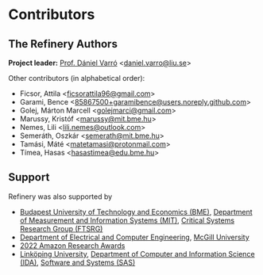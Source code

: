 <!--
  SPDX-FileCopyrightText: 2021-2023 The Refinery Authors <https://refinery.tools/>

  SPDX-License-Identifier: EPL-2.0
-->

# Contributors

## The Refinery Authors

**Project leader:** [Prof. Dániel Varró](https://liu.se/en/employee/danva91) &lt;daniel.varro@liu.se&gt;

Other contributors (in alphabetical order):

* Ficsor, Attila &lt;ficsorattila96@gmail.com&gt;
* Garami, Bence &lt;85867500+garamibence@users.noreply.github.com&gt;
* Golej, Márton Marcell &lt;golejmarci@gmail.com&gt;
* Marussy, Kristóf &lt;marussy@mit.bme.hu&gt;
* Nemes, Lili &lt;lili.nemes@outlook.com&gt;
* Semeráth, Oszkár &lt;semerath@mit.bme.hu&gt;
* Tamási, Máté &lt;matetamasi@protonmail.com&gt;
* Tímea, Hasas &lt;hasastimea@edu.bme.hu&gt;

## Support

Refinery was also supported by

* [Budapest University of Technology and Economics (BME)](https://www.bme.hu/?language=en), [Department of Measurement and Information Systems (MIT)](https://mit.bme.hu/eng/), [Critical Systems Research Group (FTSRG)](https://ftsrg.mit.bme.hu/en/)
* [Department of Electrical and Computer Engineering](https://www.mcgill.ca/ece/), [McGill University](https://www.mcgill.ca/)
* [2022 Amazon Research Awards](https://www.amazon.science/research-awards/recipients/daniel-varro-fall-2021)
* [Linköping University](https://liu.se/en), [Department of Computer and Information Science (IDA)](https://liu.se/en/organisation/liu/ida), [Software and Systems (SAS)](https://liu.se/en/organisation/liu/ida/sas)
